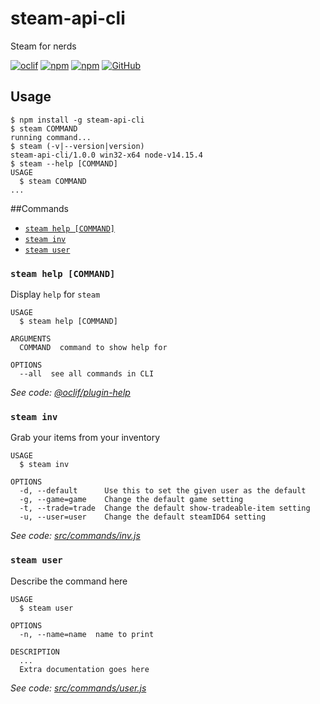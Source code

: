 # steam-api-cli

Steam for nerds

[![oclif](https://img.shields.io/badge/cli-oclif-%233B4554?style=for-the-badge&logo=heroku)](https://oclif.io)
[![npm](https://img.shields.io/npm/v/steam-api-cli?color=%23FB8516&logo=npm&style=for-the-badge)](https://npmjs.org/package/steam-api-cli)
[![npm](https://img.shields.io/npm/dw/steam-api-cli?color=%23ec3b2b&style=for-the-badge)](https://npmjs.org/package/steam-api-cli)
[![GitHub](https://img.shields.io/github/license/ItzAfroBoy/steam-api-cli?color=%23161B22&logo=Github&style=for-the-badge)](https://github.com/ItzAfroBoy/steam-api-cli/blob/master/package.json)

## Usage

<!-- usage -->
```sh-session
$ npm install -g steam-api-cli
$ steam COMMAND
running command...
$ steam (-v|--version|version)
steam-api-cli/1.0.0 win32-x64 node-v14.15.4
$ steam --help [COMMAND]
USAGE
  $ steam COMMAND
...
```
<!-- usagestop -->

##Commands
<!-- commands -->

* [`steam help [COMMAND]`](#steam-help-command)
* [`steam inv`](#steam-inv)
* [`steam user`](#steam-user)

### `steam help [COMMAND]`

Display `help` for `steam`

```sh-session
USAGE
  $ steam help [COMMAND]

ARGUMENTS
  COMMAND  command to show help for

OPTIONS
  --all  see all commands in CLI
```

_See code: [@oclif/plugin-help](https://github.com/oclif/plugin-help/blob/v3.2.1/src/commands/help.ts)_

### `steam inv`

Grab your items from your inventory

```sh-session
USAGE
  $ steam inv

OPTIONS
  -d, --default      Use this to set the given user as the default
  -g, --game=game    Change the default game setting
  -t, --trade=trade  Change the default show-tradeable-item setting
  -u, --user=user    Change the default steamID64 setting
```

_See code: [src/commands/inv.js](https://github.com/ItzAfroBoy/steam-api-cli/blob/v1.0.0/src/commands/inv.js)_

### `steam user`

Describe the command here

```sh-session
USAGE
  $ steam user

OPTIONS
  -n, --name=name  name to print

DESCRIPTION
  ...
  Extra documentation goes here
```

_See code: [src/commands/user.js](https://github.com/ItzAfroBoy/steam-api-cli/blob/v1.0.0/src/commands/user.js)_
<!-- commandsstop -->

